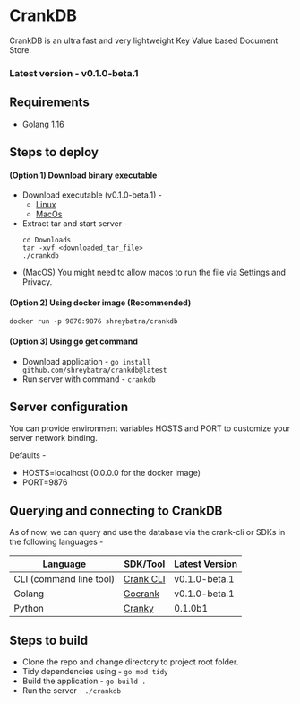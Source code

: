 # CrankDB

CrankDB is an ultra fast and very lightweight Key Value based Document Store.

### Latest version - v0.1.0-beta.1

## Requirements
- Golang 1.16

## Steps to deploy

#### (Option 1) Download binary executable
- Download executable (v0.1.0-beta.1) -
    - [Linux](https://crankdb.blob.core.windows.net/crankdb/crankdb_v0_1-beta_1_linux.tar)
    - [MacOs](https://crankdb.blob.core.windows.net/crankdb/crankdb_v0_1-beta_1_macos_darwin.tar)
- Extract tar and start server -
    ```
    cd Downloads
    tar -xvf <downloaded_tar_file>
    ./crankdb
    ```
- (MacOS) You might need to allow macos to run the file via Settings and Privacy.

#### (Option 2) Using docker image (Recommended)
```
docker run -p 9876:9876 shreybatra/crankdb
```

#### (Option 3) Using go get command
- Download application - `go install github.com/shreybatra/crankdb@latest`
- Run server with command - `crankdb`

## Server configuration
You can provide environment variables HOSTS and PORT to customize your server network binding.

Defaults - 
- HOSTS=localhost (0.0.0.0 for the docker image)
- PORT=9876

## Querying and connecting to CrankDB

As of now, we can query and use the database via the crank-cli or SDKs in the following languages - 

| Language                | SDK/Tool    | Latest Version |
|-------------------------|-------------|----------------|
| CLI (command line tool) | [Crank CLI](https://github.com/shreybatra/crank) | v0.1.0-beta.1  |
| Golang                  | [Gocrank](https://github.com/shreybatra/gocrank)   | v0.1.0-beta.1  |
| Python                  | [Cranky](https://github.com/shreybatra/Cranky)    | 0.1.0b1        |



## Steps to build
- Clone the repo and change directory to project root folder.
- Tidy dependencies using - `go mod tidy`
- Build the application - `go build .`
- Run the server - `./crankdb`
